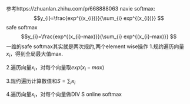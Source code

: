 参考https://zhuanlan.zhihu.com/p/668888063
navie softmax:
$$y_{i}=\frac{exp^{(x_{i})}}{\sum_{i} exp^{(x_{i})}} $$
safe softmax
$$y_{i}=\frac{exp^{(x_{i}-max)}}{\sum_{i} exp^{(x_{i}-max)}} $$
一维的safe softmax其实就是两次规约,两个element wise操作
1.规约遍历向量$x_{i}$，得到全局最大值max.

2.遍历向量$x_{i}$，对每个向量取${exp(x_{i}-max)}$

3.规约遍历计算数值和$S = \sum_{i}x_{i}$

4.遍历向量$x_{i}$，对每个向量做DIV S
online softmax